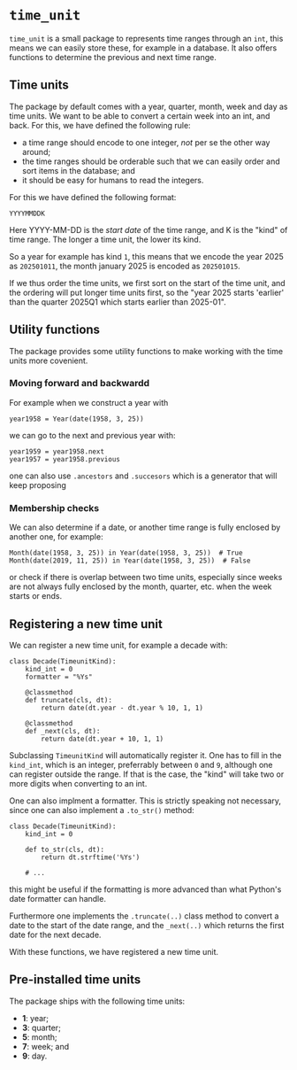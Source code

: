 # `time_unit`

`time_unit` is a small package to represents time ranges through an `int`, this means we can easily store these, for
example in a database. It also offers functions to determine the previous and next time range.

## Time units

The package by default comes with a year, quarter, month, week and day as time units. We want to be able to convert
a certain week into an int, and back. For this, we have defined the following rule:

 - a time range should encode to one integer, *not* per se the other way around;
 - the time ranges should be orderable such that we can easily order and sort items in the database; and
 - it should be easy for humans to read the integers.

For this we have defined the following format:

```
YYYYMMDDK
```

Here YYYY-MM-DD is the *start date* of the time range, and K is the "kind" of time range. The longer a time unit, the lower its kind.

So a year for example has kind `1`, this means that we encode the year 2025 as `202501011`, the month january 2025 is encoded as `202501015`.

If we thus order the time units, we first sort on the start of the time unit, and the ordering will put longer time units first, so the "year 2025 starts 'earlier' than the quarter 2025Q1 which starts earlier than 2025-01".

## Utility functions

The package provides some utility functions to make working with the time units more covenient.

### Moving forward and backwardd

For example when we construct a year with

```python3
year1958 = Year(date(1958, 3, 25))
```

we can go to the next and previous year with:

```python3
year1959 = year1958.next
year1957 = year1958.previous
```

one can also use `.ancestors` and `.succesors` which is a generator that will keep proposing 

### Membership checks

We can also determine if a date, or another time range is fully enclosed by another one, for example:

```python3
Month(date(1958, 3, 25)) in Year(date(1958, 3, 25))  # True
Month(date(2019, 11, 25)) in Year(date(1958, 3, 25))  # False
```

or check if there is overlap between two time units, especially since weeks are not always fully enclosed by the month, quarter, etc. when the week starts or ends.

## Registering a new time unit

We can register a new time unit, for example a decade with:

```python3
class Decade(TimeunitKind):
    kind_int = 0
    formatter = "%Ys"

    @classmethod
    def truncate(cls, dt):
        return date(dt.year - dt.year % 10, 1, 1)

    @classmethod
    def _next(cls, dt):
        return date(dt.year + 10, 1, 1)
```

Subclassing `TimeunitKind` will automatically register it. One has to fill in the `kind_int`, which is an integer, preferrably between `0` and `9`, although one can register outside the range. If that is the case, the "kind" will take two or more digits when converting to an int.

One can also implment a formatter. This is strictly speaking not necessary, since one can also implement a `.to_str()` method:

```python3
class Decade(TimeunitKind):
    kind_int = 0
    
    def to_str(cls, dt):
        return dt.strftime('%Ys')

    # ...
```

this might be useful if the formatting is more advanced than what Python's date formatter can handle.

Furthermore one implements the `.truncate(..)` class method to convert a date to the start of the date range, and the `_next(..)` which returns the first date for the next decade.

With these functions, we have registered a new time unit.

## Pre-installed time units

The package ships with the following time units:

 - **1**: year;
 - **3**: quarter;
 - **5**: month;
 - **7**: week; and
 - **9**: day.
